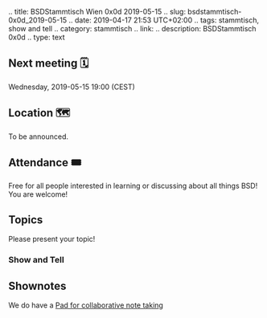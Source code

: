 .. title: BSDStammtisch Wien 0x0d 2019-05-15
.. slug: bsdstammtisch-0x0d_2019-05-15
.. date: 2019-04-17 21:53 UTC+02:00
.. tags: stammtisch, show and tell
.. category: stammtisch
.. link: 
.. description: BSDStammtisch 0x0d
.. type: text


## Next meeting 🗓
Wednesday, 2019-05-15 19:00 (CEST)

## Location 🗺
To be announced.  


## Attendance 🎟
Free for all people interested in learning or discussing about all things BSD! You are welcome!


## Topics
Please present your topic!

### Show and Tell


## Shownotes
We do have a [Pad for collaborative note taking](https://pads.c3w.at/code/#/2/code/edit/XYwio2kiPkmDnlUG5UeglGg-/)
